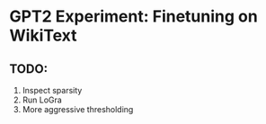 # GPT2 Experiment: Finetuning on WikiText

## TODO:

1. Inspect sparsity
2. Run LoGra
3. More aggressive thresholding
